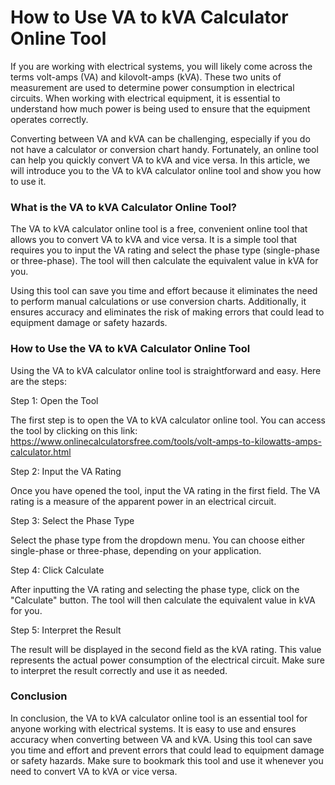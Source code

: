 How to Use VA to kVA Calculator Online Tool
===========================================

If you are working with electrical systems, you will likely come across the terms volt-amps (VA) and kilovolt-amps (kVA). These two units of measurement are used to determine power consumption in electrical circuits. When working with electrical equipment, it is essential to understand how much power is being used to ensure that the equipment operates correctly.

Converting between VA and kVA can be challenging, especially if you do not have a calculator or conversion chart handy. Fortunately, an online tool can help you quickly convert VA to kVA and vice versa. In this article, we will introduce you to the VA to kVA calculator online tool and show you how to use it.

### What is the VA to kVA Calculator Online Tool?

The VA to kVA calculator online tool is a free, convenient online tool that allows you to convert VA to kVA and vice versa. It is a simple tool that requires you to input the VA rating and select the phase type (single-phase or three-phase). The tool will then calculate the equivalent value in kVA for you.

Using this tool can save you time and effort because it eliminates the need to perform manual calculations or use conversion charts. Additionally, it ensures accuracy and eliminates the risk of making errors that could lead to equipment damage or safety hazards.

### How to Use the VA to kVA Calculator Online Tool

Using the VA to kVA calculator online tool is straightforward and easy. Here are the steps:

Step 1: Open the Tool

The first step is to open the VA to kVA calculator online tool. You can access the tool by clicking on this link: <https://www.onlinecalculatorsfree.com/tools/volt-amps-to-kilowatts-amps-calculator.html>

Step 2: Input the VA Rating

Once you have opened the tool, input the VA rating in the first field. The VA rating is a measure of the apparent power in an electrical circuit.

Step 3: Select the Phase Type

Select the phase type from the dropdown menu. You can choose either single-phase or three-phase, depending on your application.

Step 4: Click Calculate

After inputting the VA rating and selecting the phase type, click on the "Calculate" button. The tool will then calculate the equivalent value in kVA for you.

Step 5: Interpret the Result

The result will be displayed in the second field as the kVA rating. This value represents the actual power consumption of the electrical circuit. Make sure to interpret the result correctly and use it as needed.

### Conclusion

In conclusion, the VA to kVA calculator online tool is an essential tool for anyone working with electrical systems. It is easy to use and ensures accuracy when converting between VA and kVA. Using this tool can save you time and effort and prevent errors that could lead to equipment damage or safety hazards. Make sure to bookmark this tool and use it whenever you need to convert VA to kVA or vice versa.